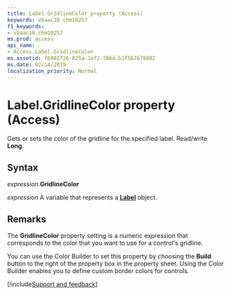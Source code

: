 ```yaml
---
title: Label.GridlineColor property (Access)
keywords: vbaac10.chm10257
f1_keywords:
- vbaac10.chm10257
ms.prod: access
api_name:
- Access.Label.GridlineColor
ms.assetid: f6982726-825a-1ef2-286d-b1f567678002
ms.date: 02/14/2019
localization_priority: Normal
---
```



# Label.GridlineColor property (Access)

Gets or sets the color of the gridline for the specified label. Read/write **Long**.


## Syntax

_expression_.**GridlineColor**

_expression_ A variable that represents a **[Label](Access.Label.md)** object.


## Remarks

The **GridlineColor** property setting is a numeric expression that corresponds to the color that you want to use for a control's gridline.

You can use the Color Builder to set this property by choosing the **Build** button to the right of the property box in the property sheet. Using the Color Builder enables you to define custom border colors for controls.




[!include[Support and feedback](~/includes/feedback-boilerplate.md)]